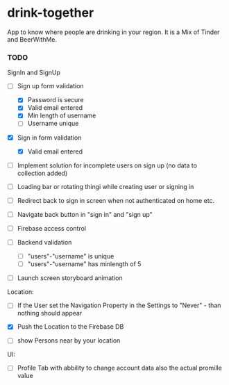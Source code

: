 # drink-together
App to know where people are drinking in your region. It is a Mix of Tinder and BeerWithMe. 

### TODO

SignIn and SignUp

- [ ] Sign up form validation
  - [x] Password is secure
  - [x] Valid email entered
  - [x] Min length of username
  - [ ] Username unique
- [x] Sign in form validation
  - [x] Valid email entered
- [ ] Implement solution for incomplete users on sign up (no data to collection added)
- [ ] Loading bar or rotating thingi while creating user or signing in
- [ ] Redirect back to sign in screen when not authenticated on home etc.
- [ ] Navigate back button in "sign in" and "sign up"
- [ ] Firebase access control
- [ ] Backend validation
  - [ ] "users"-"username" is unique
  - [ ] "users"-"username" has minlength of 5
- [ ] Launch screen storyboard animation


Location:
- [ ] If the User set the Navigation Property in the Settings to "Never" - than nothing should appear
- [x] Push the Location to the Firebase DB
- [ ] show Persons near by your location


UI:
- [ ] Profile Tab with abbility to change account data also the actual promille value

